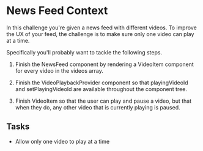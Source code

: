 # News Feed Context

In this challenge you're given a news feed with different videos. To improve the UX of your feed, the challenge is to make sure only one video can play at a time.

Specifically you'll probably want to tackle the following steps.

1. Finish the NewsFeed component by rendering a VideoItem component for every video in the videos array.

2. Finish the VideoPlaybackProvider component so that playingVideoId and setPlayingVideoId are available throughout the component tree.

3. Finish VideoItem so that the user can play and pause a video, but that when they do, any other video that is currently playing is paused.

## Tasks

- Allow only one video to play at a time

